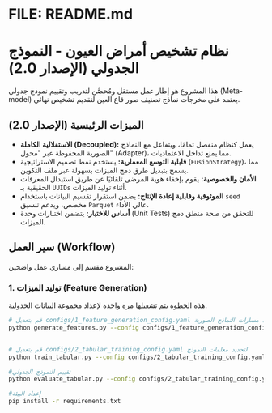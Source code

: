 # FILE: README.md

# نظام تشخيص أمراض العيون - النموذج الجدولي (الإصدار 2.0)

هذا المشروع هو إطار عمل مستقل ومُحصَّن لتدريب وتقييم نموذج جدولي (Meta-model) يعتمد على مخرجات نماذج تصنيف صور قاع العين لتقديم تشخيص نهائي.

## الميزات الرئيسية (الإصدار 2.0)

- **الاستقلالية الكاملة (Decoupled):** يعمل كنظام منفصل تمامًا، ويتفاعل مع النماذج الصورية المحفوظة عبر "محول" (Adapter)، مما يمنع تداخل الاعتماديات.
- **قابلية التوسع المعمارية:** يستخدم نمط تصميم الاستراتيجية (`FusionStrategy`)، مما يسمح بتبديل طرق دمج الميزات بسهولة عبر ملف التكوين.
- **الأمان والخصوصية:** يقوم بإخفاء هوية المرضى تلقائيًا عن طريق استبدال المعرفات الحقيقية بـ `UUIDs` أثناء توليد الميزات.
- **الموثوقية وقابلية إعادة الإنتاج:** يضمن استقرار تقسيم البيانات باستخدام `seed` مخصص، ويدعم تنسيق `Parquet` عالي الأداء.
- **أساس للاختبار:** يتضمن اختبارات وحدة (Unit Tests) للتحقق من صحة منطق دمج الميزات.

## سير العمل (Workflow)

المشروع مقسم إلى مساري عمل واضحين:

### 1. توليد الميزات (Feature Generation)

هذه الخطوة يتم تشغيلها مرة واحدة لإعداد مجموعة البيانات الجدولية.

```bash
# قم بتعديل configs/1_feature_generation_config.yaml لتحديد مسارات النماذج الصورية
python generate_features.py --config configs/1_feature_generation_config.yaml


# قم بتعديل configs/2_tabular_training_config.yaml لتحديد معلمات النموذج
python train_tabular.py --config configs/2_tabular_training_config.yaml

#تقييم النموذج الجدولي
python evaluate_tabular.py --config configs/2_tabular_training_config.yaml --weights path/to/model_weights.h5

#إعداد البيئة
pip install -r requirements.txt